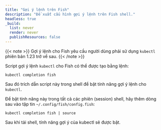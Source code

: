 ```yaml
---
title: "Gợi ý lệnh trên Fish"
description: "Đề xuất cấu hình gợi ý lệnh trên Fish shell."
headless: true
_build:
  list: never
  render: never
  publishResources: false
---
```


{{< note >}}
Gợi ý lệnh cho Fish yêu cầu người dùng phải sử dụng `kubectl` phiên bản 1.23 trở về sau.
{{< /note >}}

Script gợi ý lệnh `kubectl` cho Fish có thể được tạo bằng lệnh:

```shell
kubectl completion fish
```

Sau đó trích dẫn script này trong shell để bật tính năng gợi ý lệnh cho `kubectl`.

Để bật tính năng này trong tất cả các phiên (session) shell, hãy thêm dòng sau vào tập tin `~/.config/fish/config.fish`:

```shell
kubectl completion fish | source
```

Sau khi tải shell, tính năng gợi ý của kubectl sẽ được bật.